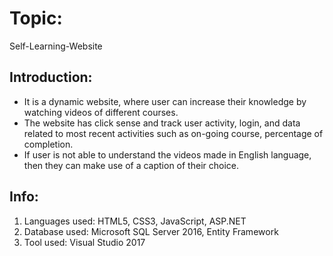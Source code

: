 # Topic: 
Self-Learning-Website

## Introduction:
* It is a dynamic website, where user can increase their knowledge by watching videos of different courses.
* The website has click sense and track user activity, login, and data related to most recent activities such as on-going course, percentage of completion.
* If user is not able to understand the videos made in English language, then they can make use of a caption of their choice.   

## Info:
1. Languages used: HTML5, CSS3, JavaScript, ASP.NET
2. Database used: Microsoft SQL Server 2016, Entity Framework
3. Tool used: Visual Studio 2017
